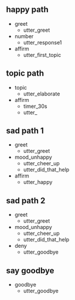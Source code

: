 ## happy path
* greet
  - utter_greet
* number
  - utter_response1
* affirm
  - utter_first_topic

## topic path
* topic
  - utter_elaborate
* affirm
  - timer_30s
  - utter_


## sad path 1
* greet
  - utter_greet
* mood_unhappy
  - utter_cheer_up
  - utter_did_that_help
* affirm
  - utter_happy

## sad path 2
* greet
  - utter_greet
* mood_unhappy
  - utter_cheer_up
  - utter_did_that_help
* deny
  - utter_goodbye

## say goodbye
* goodbye
  - utter_goodbye
